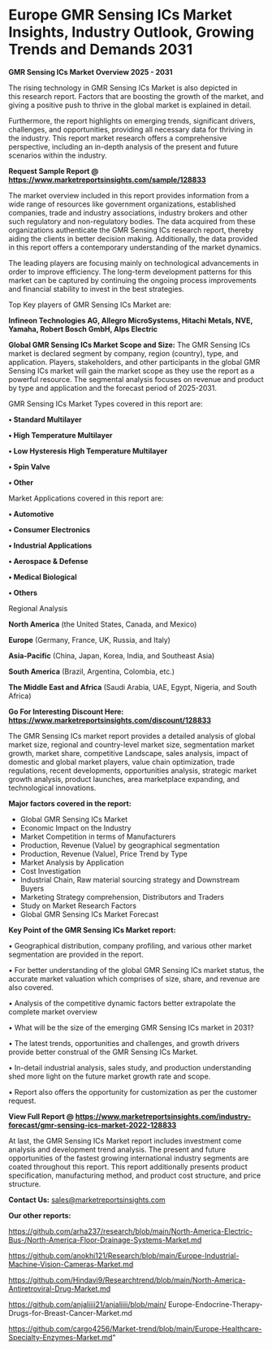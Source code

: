 # Europe GMR Sensing ICs Market Insights, Industry Outlook, Growing Trends and Demands 2031

<Strong> GMR Sensing ICs Market Overview 2025 - 2031</strong>

The rising technology in GMR Sensing ICs Market is also depicted in this research report. Factors that are boosting the growth of the market, and giving a positive push to thrive in the global market is explained in detail.

Furthermore, the report highlights on emerging trends, significant drivers, challenges, and opportunities, providing all necessary data for thriving in the industry. This report market research offers a comprehensive perspective, including an in-depth analysis of the present and future scenarios within the industry.

<strong>Request Sample Report @ <a href=https://www.marketreportsinsights.com/sample/128833>https://www.marketreportsinsights.com/sample/128833</a></strong>

The market overview included in this report provides information from a wide range of resources like government organizations, established companies, trade and industry associations, industry brokers and other such regulatory and non-regulatory bodies. The data acquired from these organizations authenticate the GMR Sensing ICs research report, thereby aiding the clients in better decision making. Additionally, the data provided in this report offers a contemporary understanding of the market dynamics.

The leading players are focusing mainly on technological advancements in order to improve efficiency. The long-term development patterns for this market can be captured by continuing the ongoing process improvements and financial stability to invest in the best strategies.

Top Key players of GMR Sensing ICs Market are:

<strong>Infineon Technologies AG, Allegro MicroSystems, Hitachi Metals, NVE, Yamaha, Robert Bosch GmbH, Alps Electric</strong>

<strong><b>Global GMR Sensing ICs Market Scope and Size:</b></strong>
The GMR Sensing ICs market is declared segment by company, region (country), type, and application. Players, stakeholders, and other participants in the global GMR Sensing ICs market will gain the market scope as they use the report as a powerful resource. The segmental analysis focuses on revenue and product by type and application and the forecast period of 2025-2031.

GMR Sensing ICs Market Types covered in this report are:

<strong>• Standard Multilayer

• High Temperature Multilayer

• Low Hysteresis High Temperature Multilayer

• Spin Valve

• Other</strong>

Market Applications covered in this report are:

<strong>• Automotive

• Consumer Electronics

• Industrial Applications

• Aerospace & Defense

• Medical Biological

• Others</strong> 

Regional Analysis

<strong>North America</strong> (the United States, Canada, and Mexico)

<strong>Europe</strong> (Germany, France, UK, Russia, and Italy)

<strong>Asia-Pacific</strong> (China, Japan, Korea, India, and Southeast Asia)

<strong>South America</strong> (Brazil, Argentina, Colombia, etc.)

<strong>The Middle East and Africa</strong> (Saudi Arabia, UAE, Egypt, Nigeria, and South Africa)

<strong>Go For Interesting Discount Here: <a href=https://www.marketreportsinsights.com/discount/128833>https://www.marketreportsinsights.com/discount/128833</a></strong>

The GMR Sensing ICs market report provides a detailed analysis of global market size, regional and country-level market size, segmentation market growth, market share, competitive Landscape, sales analysis, impact of domestic and global market players, value chain optimization, trade regulations, recent developments, opportunities analysis, strategic market growth analysis, product launches, area marketplace expanding, and technological innovations.

<strong><b>Major factors covered in the report:</b></strong>
<ul>
  <li>Global GMR Sensing ICs Market </li>
  <li>Economic Impact on the Industry</li>
  <li>Market Competition in terms of Manufacturers</li>
  <li>Production, Revenue (Value) by geographical segmentation</li>
  <li>Production, Revenue (Value), Price Trend by Type</li>
  <li>Market Analysis by Application</li>
  <li>Cost Investigation</li>
  <li>Industrial Chain, Raw material sourcing strategy and Downstream Buyers</li>
  <li>Marketing Strategy comprehension, Distributors and Traders</li>
  <li>Study on Market Research Factors</li>
  <li>Global GMR Sensing ICs Market Forecast</li>
</ul>

<strong><b>Key Point of the GMR Sensing ICs Market report:</b></strong>

• Geographical distribution, company profiling, and various other market segmentation are provided in the report.

• For better understanding of the global GMR Sensing ICs market status, the accurate market valuation which comprises of size, share, and revenue are also covered.

• Analysis of the competitive dynamic factors better extrapolate the complete market overview

• What will be the size of the emerging GMR Sensing ICs market in 2031?

• The latest trends, opportunities and challenges, and growth drivers provide better construal of the GMR Sensing ICs Market.

• In-detail industrial analysis, sales study, and production understanding shed more light on the future market growth rate and scope.

• Report also offers the opportunity for customization as per the customer request.

<strong><b>View Full Report @ <a href=https://www.marketreportsinsights.com/industry-forecast/gmr-sensing-ics-market-2022-128833>https://www.marketreportsinsights.com/industry-forecast/gmr-sensing-ics-market-2022-128833</a></b></strong>


At last, the GMR Sensing ICs Market report includes investment come analysis and development trend analysis. The present and future opportunities of the fastest growing international industry segments are coated throughout this report. This report additionally presents product specification, manufacturing method, and product cost structure, and price structure.

<strong>Contact Us:</strong>
sales@marketreportsinsights.com

<strong>Our other reports:</strong>

<a href=https://github.com/arha237/research/blob/main/North-America-Electric-Bus-/North-America-Floor-Drainage-Systems-Market.md>https://github.com/arha237/research/blob/main/North-America-Electric-Bus-/North-America-Floor-Drainage-Systems-Market.md</a>

<a href=https://github.com/anokhi121/Research/blob/main/Europe-Industrial-Machine-Vision-Cameras-Market.md>https://github.com/anokhi121/Research/blob/main/Europe-Industrial-Machine-Vision-Cameras-Market.md</a>

<a href=https://github.com/Hindavi9/Researchtrend/blob/main/North-America-Antiretroviral-Drug-Market.md>https://github.com/Hindavi9/Researchtrend/blob/main/North-America-Antiretroviral-Drug-Market.md</a>

<a href=https://github.com/anjaliiii21/anjaliiii/blob/main/ Europe-Endocrine-Therapy-Drugs-for-Breast-Cancer-Market.md>https://github.com/anjaliiii21/anjaliiii/blob/main/ Europe-Endocrine-Therapy-Drugs-for-Breast-Cancer-Market.md</a>

<a href=https://github.com/cargo4256/Market-trend/blob/main/Europe-Healthcare-Specialty-Enzymes-Market.md>https://github.com/cargo4256/Market-trend/blob/main/Europe-Healthcare-Specialty-Enzymes-Market.md</a>"
